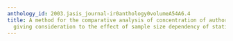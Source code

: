 ```yaml
---
anthology_id: 2003.jasis_journal-ir0anthology0volumeA54A6.4
title: A method for the comparative analysis of concentration of author productivity,
  giving consideration to the effect of sample size dependency of statistical measures
---
```

